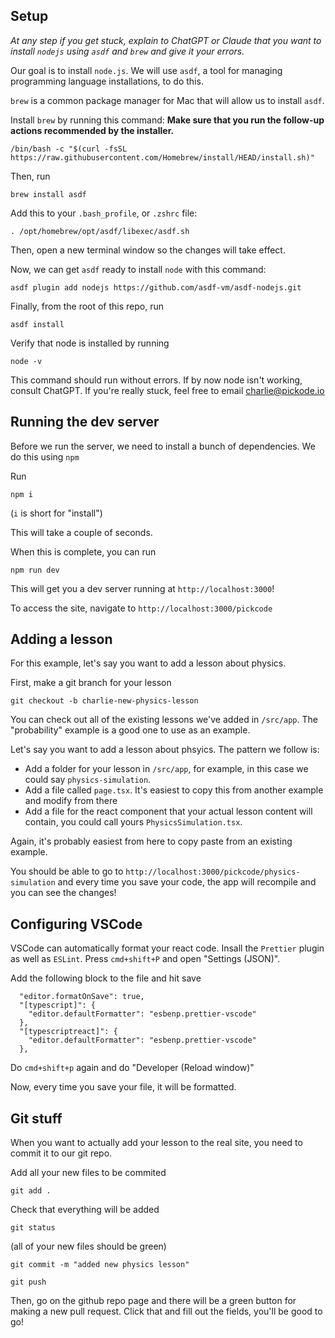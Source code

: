 ## Setup

_At any step if you get stuck, explain to ChatGPT or Claude that you want to install `nodejs` using `asdf` and `brew` and give it your errors._

Our goal is to install `node.js`. We will use `asdf`, a tool for managing programming language installations, to do this.

`brew` is a common package manager for Mac that will allow us to install `asdf`.

Install `brew` by running this command: <b>Make sure that you run the follow-up actions recommended by the installer.</b>

```
/bin/bash -c "$(curl -fsSL https://raw.githubusercontent.com/Homebrew/install/HEAD/install.sh)"
```

Then, run

```
brew install asdf
```

Add this to your `.bash_profile`, or `.zshrc` file:

```
. /opt/homebrew/opt/asdf/libexec/asdf.sh
```

Then, open a new terminal window so the changes will take effect.

Now, we can get `asdf` ready to install `node` with this command:

```
asdf plugin add nodejs https://github.com/asdf-vm/asdf-nodejs.git
```

Finally, from the root of this repo, run

```
asdf install
```

Verify that node is installed by running

```
node -v
```

This command should run without errors. If by now node isn't working, consult ChatGPT. If you're really stuck, feel free to email charlie@pickode.io

## Running the dev server

Before we run the server, we need to install a bunch of dependencies. We do this using `npm`

Run

```
npm i
```

(`i` is short for "install")

This will take a couple of seconds.

When this is complete, you can run

```
npm run dev
```

This will get you a dev server running at `http://localhost:3000`!

To access the site, navigate to `http://localhost:3000/pickcode`

## Adding a lesson

For this example, let's say you want to add a lesson about physics.

First, make a git branch for your lesson

`git checkout -b charlie-new-physics-lesson`

You can check out all of the existing lessons we've added in `/src/app`. The "probability" example is a good one to use as an example.

Let's say you want to add a lesson about phsyics. The pattern we follow is:

- Add a folder for your lesson in `/src/app`, for example, in this case we could say `physics-simulation`.
- Add a file called `page.tsx`. It's easiest to copy this from another example and modify from there
- Add a file for the react component that your actual lesson content will contain, you could call yours `PhysicsSimulation.tsx`.

Again, it's probably easiest from here to copy paste from an existing example.

You should be able to go to `http://localhost:3000/pickcode/physics-simulation` and every time you save your code, the app will recompile and you can see the changes!

## Configuring VSCode

VSCode can automatically format your react code. Insall the `Prettier` plugin as well as `ESLint`. Press `cmd+shift+P` and open "Settings (JSON)".

Add the following block to the file and hit save

```
  "editor.formatOnSave": true,
  "[typescript]": {
    "editor.defaultFormatter": "esbenp.prettier-vscode"
  },
  "[typescriptreact]": {
    "editor.defaultFormatter": "esbenp.prettier-vscode"
  },
```

Do `cmd+shift+p` again and do "Developer (Reload window)"

Now, every time you save your file, it will be formatted.

## Git stuff

When you want to actually add your lesson to the real site, you need to commit it to our git repo.

Add all your new files to be commited

```
git add .
```

Check that everything will be added

```
git status
```

(all of your new files should be green)

```
git commit -m "added new physics lesson"
```

```
git push
```

Then, go on the github repo page and there will be a green button for making a new pull request. Click that and fill out the fields, you'll be good to go!
